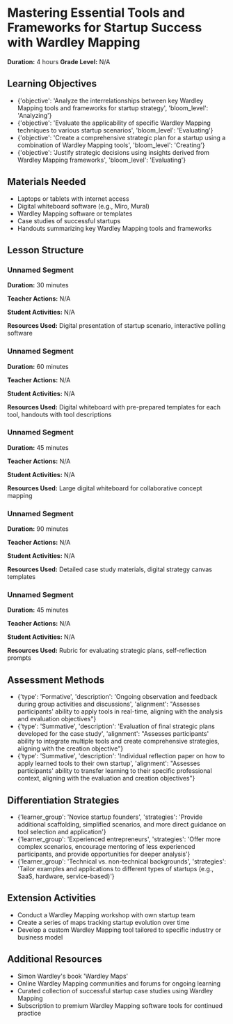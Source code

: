 # Mastering Essential Tools and Frameworks for Startup Success with Wardley Mapping

**Duration:** 4 hours
**Grade Level:** N/A

## Learning Objectives
- {'objective': 'Analyze the interrelationships between key Wardley Mapping tools and frameworks for startup strategy', 'bloom_level': 'Analyzing'}
- {'objective': 'Evaluate the applicability of specific Wardley Mapping techniques to various startup scenarios', 'bloom_level': 'Evaluating'}
- {'objective': 'Create a comprehensive strategic plan for a startup using a combination of Wardley Mapping tools', 'bloom_level': 'Creating'}
- {'objective': 'Justify strategic decisions using insights derived from Wardley Mapping frameworks', 'bloom_level': 'Evaluating'}

## Materials Needed
- Laptops or tablets with internet access
- Digital whiteboard software (e.g., Miro, Mural)
- Wardley Mapping software or templates
- Case studies of successful startups
- Handouts summarizing key Wardley Mapping tools and frameworks

## Lesson Structure
### Unnamed Segment
**Duration:** 30 minutes

**Teacher Actions:** N/A

**Student Activities:** N/A

**Resources Used:** Digital presentation of startup scenario, interactive polling software

### Unnamed Segment
**Duration:** 60 minutes

**Teacher Actions:** N/A

**Student Activities:** N/A

**Resources Used:** Digital whiteboard with pre-prepared templates for each tool, handouts with tool descriptions

### Unnamed Segment
**Duration:** 45 minutes

**Teacher Actions:** N/A

**Student Activities:** N/A

**Resources Used:** Large digital whiteboard for collaborative concept mapping

### Unnamed Segment
**Duration:** 90 minutes

**Teacher Actions:** N/A

**Student Activities:** N/A

**Resources Used:** Detailed case study materials, digital strategy canvas templates

### Unnamed Segment
**Duration:** 45 minutes

**Teacher Actions:** N/A

**Student Activities:** N/A

**Resources Used:** Rubric for evaluating strategic plans, self-reflection prompts

## Assessment Methods
- {'type': 'Formative', 'description': 'Ongoing observation and feedback during group activities and discussions', 'alignment': "Assesses participants' ability to apply tools in real-time, aligning with the analysis and evaluation objectives"}
- {'type': 'Summative', 'description': 'Evaluation of final strategic plans developed for the case study', 'alignment': "Assesses participants' ability to integrate multiple tools and create comprehensive strategies, aligning with the creation objective"}
- {'type': 'Summative', 'description': 'Individual reflection paper on how to apply learned tools to their own startup', 'alignment': "Assesses participants' ability to transfer learning to their specific professional context, aligning with the evaluation and creation objectives"}

## Differentiation Strategies
- {'learner_group': 'Novice startup founders', 'strategies': 'Provide additional scaffolding, simplified scenarios, and more direct guidance on tool selection and application'}
- {'learner_group': 'Experienced entrepreneurs', 'strategies': 'Offer more complex scenarios, encourage mentoring of less experienced participants, and provide opportunities for deeper analysis'}
- {'learner_group': 'Technical vs. non-technical backgrounds', 'strategies': 'Tailor examples and applications to different types of startups (e.g., SaaS, hardware, service-based)'}

## Extension Activities
- Conduct a Wardley Mapping workshop with own startup team
- Create a series of maps tracking startup evolution over time
- Develop a custom Wardley Mapping tool tailored to specific industry or business model

## Additional Resources
- Simon Wardley's book 'Wardley Maps'
- Online Wardley Mapping communities and forums for ongoing learning
- Curated collection of successful startup case studies using Wardley Mapping
- Subscription to premium Wardley Mapping software tools for continued practice
